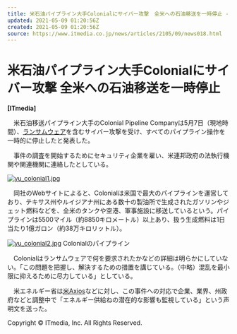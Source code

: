 ```yaml
---
title: 米石油パイプライン大手Colonialにサイバー攻撃　全米への石油移送を一時停止 - ITmedia NEWS
updated: 2021-05-09 01:20:56Z
created: 2021-05-09 01:20:56Z
source: https://www.itmedia.co.jp/news/articles/2105/09/news018.html
---
```


# 米石油パイプライン大手Colonialにサイバー攻撃 全米への石油移送を一時停止

**[ITmedia]**

　米石油移送パイプライン大手のColonial Pipeline Companyは5月7日（現地時間）、[ランサムウェア](https://www.itmedia.co.jp/news/articles/2105/06/news043.html)を含むサイバー攻撃を受け、すべてのパイプライン操作を一時的に停止したと発表した。

　事件の調査を開始するためにセキュリティ企業を雇い、米連邦政府の法執行機関や関連機関に連絡したとしている。

[![yu_colonial1.jpg](../_resources/yu_colonial1.jpg)](https://image.itmedia.co.jp/l/im/news/articles/2105/09/l_yu_colonial1.jpg)

　同社のWebサイトによると、Colonialは米国で最大のパイプラインを運営しており、テキサス州やルイジアナ州にある数十の製油所で生成されたガソリンやジェット燃料などを、全米のタンクや空港、軍事施設に移送しているという。パイプラインは5500マイル（約8850キロメートル）以上あり、扱う生成燃料は1日当たり1億ガロン（約38万キロリットル）。

[![yu_colonial2.jpg](../_resources/yu_colonial2.jpg)](https://image.itmedia.co.jp/l/im/news/articles/2105/09/l_yu_colonial2.jpg) Colonialのパイプライン

　Colonialはランサムウェアで何を要求されたかなどの詳細は明らかにしていない。「この問題を把握し、解決するための措置を講じている。（中略）混乱を最小限に抑えるために尽力している」としている。

　米エネルギー省は[米Axios](https://www.axios.com/cyberattack-shutdown-colonial-pipeline-ffabf7f4-1f1f-41f4-a29f-2a14ff29d37d.html)などに対し、この事件への対応で企業、業界、州政府などと調整中で「エネルギー供給ねの潜在的な影響も監視している」という声明文を送った。

Copyright © ITmedia, Inc. All Rights Reserved.